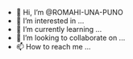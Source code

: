 - 👋 Hi, I’m @ROMAHI-UNA-PUNO
- 👀 I’m interested in ...
- 🌱 I’m currently learning ...
- 💞️ I’m looking to collaborate on ...
- 📫 How to reach me ...

<!---
ROMAHI-UNA-PUNO/ROMAHI-UNA-PUNO is a ✨ special ✨ repository because its `README.md` (this file) appears on your GitHub profile.
You can click the Preview link to take a look at your changes.
--->
